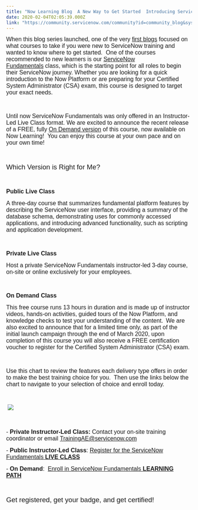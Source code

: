 ```yaml
---
title: "Now Learning Blog  A New Way to Get Started  Introducing ServiceNow Fundamentals On Demand"
date: 2020-02-04T02:05:39.000Z
link: "https://community.servicenow.com/community?id=community_blog&sys_id=cb32f1b4db7a88d413b5fb2439961972"
---
```

<p class="p1"><span class="s1" style="font-family: helvetica; font-size: 12pt;">When this blog series launched, one of the very <a href="https://community.servicenow.com/community?id&#61;community_blog&amp;sys_id&#61;9ae6ff69db0584105129a851ca961980" rel="nofollow"><span class="s2">first blogs</span></a> focused on what courses to take if you were new to ServiceNow training and wanted to know where to get started.  One of the courses recommended to new learners is our <a href="https://nowlearning.service-now.com/lxp?id&#61;overview&amp;sys_id&#61;e4383a8cdb5eff40de3cdb85ca96190e&amp;type&#61;course" rel="nofollow"><span class="s2">ServiceNow Fundamentals</span></a> class, which is the starting point for all roles to begin their ServiceNow journey. Whether you are looking for a quick introduction to the Now Platform or are preparing for your Certified System Administrator (CSA) exam, this course is designed to target your exact needs.  </span></p>
<p class="p1"><span class="s1" style="font-family: helvetica; font-size: 12pt;"> </span></p>
<p class="p1"><span class="s1" style="font-family: helvetica; font-size: 12pt;">Until now ServiceNow Fundamentals was only offered in an Instructor-Led Live Class format. We are excited to announce the recent release of a FREE, fully <a href="https://nowlearning.service-now.com/lxp?id&#61;overview&amp;sys_id&#61;6b78901c1b748050b1c7fe631a4bcb73&amp;type&#61;path" rel="nofollow"><span class="s2">On Demand version</span></a> of this course, now available on Now Learning!  You can enjoy this course at your own pace and on your own time! </span></p>
<p class="p1"><span class="s1" style="font-family: helvetica; font-size: 12pt;"> </span></p>
<p class="p2"><span class="s1" style="font-family: helvetica; font-size: 14pt;">Which Version is Right for Me? </span></p>
<p class="p1"><span class="s1" style="font-family: helvetica; font-size: 12pt;"> </span></p>
<p class="p2"><strong><span class="s1" style="font-family: helvetica; font-size: 12pt;">Public Live Class </span></strong></p>
<p class="p1"><span class="s1" style="font-family: helvetica; font-size: 12pt;">A three-day course that summarizes fundamental platform features by describing the ServiceNow user interface, providing a summary of the database schema, demonstrating uses for commonly accessed applications, and introducing advanced functionality, such as scripting and application development.  </span></p>
<p class="p1"><span class="s1" style="font-family: helvetica; font-size: 12pt;"> </span></p>
<p class="p2"><strong><span class="s1" style="font-family: helvetica; font-size: 12pt;">Private Live Class </span></strong></p>
<p class="p1"><span class="s1" style="font-family: helvetica; font-size: 12pt;">Host a private ServiceNow Fundamentals instructor-led 3-day course, on-site or online exclusively for your employees. </span></p>
<p class="p1"><span class="s1" style="font-family: helvetica; font-size: 12pt;"> </span></p>
<p class="p2"><strong><span class="s1" style="font-family: helvetica; font-size: 12pt;">On Demand Class </span></strong></p>
<p class="p1"><span class="s1" style="font-family: helvetica; font-size: 12pt;">This free course runs 13 hours in duration and is made up of instructor videos, hands-on activities, guided tours of the Now Platform, and knowledge checks to test your understanding of the content.  We are also excited to announce that for a limited time only, as part of the initial launch campaign through the end of March 2020, upon completion of this course you will also receive a FREE certification voucher to register for the Certified System Administrator (CSA) exam. </span></p>
<p class="p3"><span class="s1" style="font-family: helvetica; font-size: 12pt;">  </span></p>
<p class="p1"><span class="s1" style="font-family: helvetica; font-size: 12pt;">Use this chart to review the features each delivery type offers in order to make the best training choice for you.  Then use the links below the chart to navigate to your selection of choice and enroll today. </span></p>
<p class="p4"> </p>
<p class="p5"><span class="s1" style="font-family: helvetica; font-size: 12pt;"> <img src="https://community.servicenow.com/46f1f134db7a88d413b5fb2439961943.iix" /></span></p>
<p class="p1"><span class="s1" style="font-family: helvetica; font-size: 12pt;"> </span></p>
<p class="p1"><span class="s1" style="font-family: helvetica; font-size: 12pt;">- <strong>Private Instructor-Led Class:</strong> Contact your on-site training coordinator or email <a href="mailto:TrainingAE&#64;servicenow.com" rel="nofollow"><span class="s2">TrainingAE&#64;servicenow.com</span></a> </span></p>
<p class="p6"><span class="s4" style="font-family: helvetica; font-size: 12pt;">- <strong>Public Instructor-Led Class</strong>: <a href="https://nowlearning.service-now.com/lxp?id&#61;overview&amp;sys_id&#61;e4383a8cdb5eff40de3cdb85ca96190e&amp;type&#61;course" rel="nofollow"><span class="s2">Register for the ServiceNow Fundamentals <strong>LIVE CLASS</strong></span></a> </span></p>
<p class="p6"><span class="s4" style="font-family: helvetica; font-size: 12pt;">- <strong>On Demand</strong>:  <a href="https://nowlearning.service-now.com/lxp?id&#61;overview&amp;sys_id&#61;6b78901c1b748050b1c7fe631a4bcb73&amp;type&#61;path" rel="nofollow"><span class="s2">Enroll in ServiceNow Fundamentals <strong>LEARNING PATH</strong></span></a> </span></p>
<p class="p1"><span class="s1" style="font-family: helvetica; font-size: 12pt;"> </span></p>
<p class="p2"><span class="s1" style="font-family: helvetica; font-size: 14pt;">Get registered, get your badge, and get certified! </span></p>